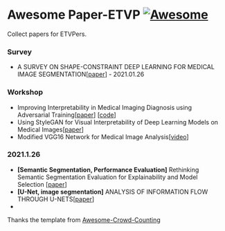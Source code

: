 # Awesome Paper-ETVP [![Awesome](https://cdn.rawgit.com/sindresorhus/awesome/d7305f38d29fed78fa85652e3a63e154dd8e8829/media/badge.svg)](https://github.com/sindresorhus/awesome)

Collect  papers for ETVPers. 

### Survey

  - A SURVEY ON SHAPE-CONSTRAINT DEEP LEARNING FOR MEDICAL IMAGE SEGMENTATION[[paper](https://arxiv.org/pdf/2101.07721.pdf)]   - 2021.01.26

### Workshop

- Improving Interpretability in Medical Imaging Diagnosis using Adversarial Training[[paper](https://arxiv.org/abs/2012.01166)] [[code](https://github.com/margiki/Interpretability-Adversarial)]
- Using StyleGAN for Visual Interpretability of Deep Learning Models on Medical Images[[paper](https://arxiv.org/abs/2101.07563)]
- Modified VGG16 Network for Medical Image Analysis[[video](https://slideslive.com/38942992/modified-vgg16-network-for-medical-image-analysis)]

### 2021.1.26

- **[Semantic Segmentation, Performance Evaluation]**  Rethinking Semantic Segmentation Evaluation for Explainability and Model Selection [[paper](https://arxiv.org/pdf/2101.08418.pdf)] 
- **[U-Net, image segmentation]** ANALYSIS OF INFORMATION FLOW THROUGH U-NETS[[paper](https://arxiv.org/pdf/2101.08427.pdf)]
- 

Thanks the template from [Awesome-Crowd-Counting](https://github.com/gjy3035/Awesome-Crowd-Counting)